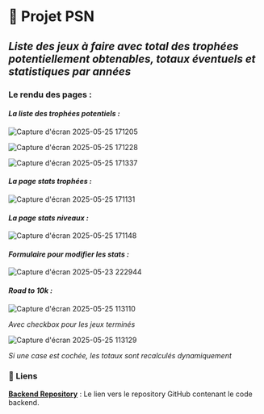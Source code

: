 # 🚀 Projet PSN

## _Liste des jeux à faire avec total des trophées potentiellement obtenables, totaux éventuels et statistiques par années_

### Le rendu des pages : 

#### _La liste des trophées potentiels :_

![Capture d'écran 2025-05-25 171205](https://github.com/user-attachments/assets/7e93ade4-724e-49cc-bdce-374ae6a1947f)

![Capture d'écran 2025-05-25 171228](https://github.com/user-attachments/assets/f2cfe891-3a02-48f9-90c7-320c2c2c8336)

![Capture d'écran 2025-05-25 171337](https://github.com/user-attachments/assets/4a417986-b8dd-4512-95c5-dee955a01cdc)

#### _La page stats trophées :_

![Capture d'écran 2025-05-25 171131](https://github.com/user-attachments/assets/90d24146-12a7-423e-a672-4d044a35e926)

#### _La page stats niveaux :_

![Capture d'écran 2025-05-25 171148](https://github.com/user-attachments/assets/77fe866b-a201-48f3-8630-bd87333e8045)

#### _Formulaire pour modifier les stats :_

![Capture d'écran 2025-05-23 222944](https://github.com/user-attachments/assets/1c2c46ab-05aa-4b2c-915e-05956b66ad06)

#### _Road to 10k :_

![Capture d'écran 2025-05-25 113110](https://github.com/user-attachments/assets/f1c4e77c-9da8-4316-bf42-472e66bac66d)

_Avec checkbox pour les jeux terminés_

![Capture d'écran 2025-05-25 113129](https://github.com/user-attachments/assets/4363c2f0-f37b-43f9-84bc-65fda77484b4)

_Si une case est cochée, les totaux sont recalculés dynamiquement_

### 🔗 Liens

**[Backend Repository](https://github.com/cedric-chimot/psn-back)** : Le lien vers le repository GitHub contenant le code backend.
